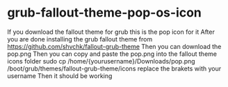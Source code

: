 # grub-fallout-theme-pop-os-icon
If you download the fallout theme for grub this is the pop icon for it
After you are done installing the grub fallout theme from https://github.com/shvchk/fallout-grub-theme
Then you can download the pop.png
Then you can copy and paste the pop.png into the fallout theme icons folder
sudo cp /home/{yourusername}/Downloads/pop.png /boot/grub/themes/fallout-grub-theme/icons
replace the brakets with your username
Then it should be working
